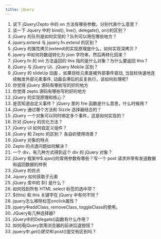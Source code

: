 ```yaml
---
title: jQuery 
---
```


1. 说下 jQuery/Zepto 中的 on 方法有哪些参数，分别代表什么意思？
2. 谈一下 Jquery 中的 bind(), live(), delegate(), on()的区别？
3. jQuery 的队列是如何实现的？队列可以用在哪些地方？
4. jquery.extend 与 jquery.fn.extend 的区别？
5. jQuery 的属性拷贝(extend)的实现原理是什么，如何实现深拷贝？
6. jquery 中如何将数组转化为 json 字符串，然后再转化回来？
7. jQuery.fn 的 init 方法返回的 this 指的是什么对象？为什么要返回 this？
8. jQuery 与 jQuery UI、jQuery Mobile 区别？
9. jQuery 的 slideUp 动画 ，如果目标元素是被外部事件驱动, 当鼠标快速地连续触发外部元素事件, 动画会滞后的反复执行，该如何处理呢?
10. 你觉得 jQuery 源码有哪些写的好的地方
11. 你觉得 zepto 源码有哪些写的好的地方
12. jQuery 的实现原理和核心？
13. 是否知道自定义事件？ jQuery 里的 fire 函数是什么意思，什么时候用？
14. jQuery 通过哪个方法和 Sizzle 选择器结合的？
15. jQuery 一个对象可以同时绑定多个事件，这是如何实现的？
16. 针对 jQuery 的优化方法？
17. jQuery UI 如何自定义组件？
18. jQuery 和 Zepto 的区别？ 各自的使用场景？
19. jQuery 对象的特点
20. Zepto 的点透问题如何解决？
21. 一个 div，有几种方式得到这个 div 的 jQuery 对象？
22. jQuery 框架中$.ajax()的常用参数有哪些？写一个 post 请求并带有发送数据和返回数据的样例
23. jQuery 的优点
24. Jquery 如何获取子元素
25. jQuery 库中的 $() 是什么？
26. 如何找到所有 HTML select 标签的选中项？
27. $(this) 和 this 关键字在 jQuery 中有何不同？
28. jquery怎么移除标签onclick属性？
29. jquery中addClass, removeClass, toggleClass的使用。
30. JQuery有几种选择器?
31. jQuery中的Delegate()函数有什么作用？
32. 如何用jQuery禁用浏览器的前进后退按钮？
33. jquery中$.get()提交和$.post()提交有区别吗？
